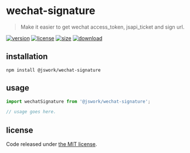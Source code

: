 # wechat-signature
> Make it easier to get wechat access_token, jsapi_ticket and sign url.

[![version][version-image]][version-url]
[![license][license-image]][license-url]
[![size][size-image]][size-url]
[![download][download-image]][download-url]

## installation
```shell
npm install @jswork/wechat-signature
```

## usage
```js
import wechatSignature from '@jswork/wechat-signature';

// usage goes here.
```

## license
Code released under [the MIT license](https://github.com/afeiship/wechat-signature/blob/master/LICENSE.txt).

[version-image]: https://img.shields.io/npm/v/@jswork/wechat-signature
[version-url]: https://npmjs.org/package/@jswork/wechat-signature

[license-image]: https://img.shields.io/npm/l/@jswork/wechat-signature
[license-url]: https://github.com/afeiship/wechat-signature/blob/master/LICENSE.txt

[size-image]: https://img.shields.io/bundlephobia/minzip/@jswork/wechat-signature
[size-url]: https://github.com/afeiship/wechat-signature/blob/master/dist/wechat-signature.min.js

[download-image]: https://img.shields.io/npm/dm/@jswork/wechat-signature
[download-url]: https://www.npmjs.com/package/@jswork/wechat-signature
